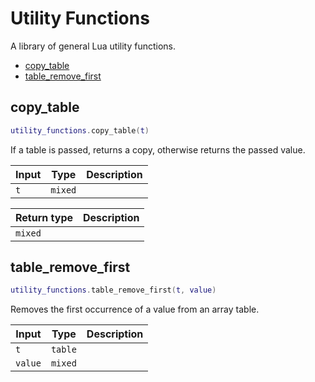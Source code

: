 # Utility Functions

A library of general Lua utility functions.

- [copy_table](#copy_table)
- [table_remove_first](#table_remove_first)

## copy_table

```lua
utility_functions.copy_table(t)
```

If a table is passed, returns a copy, otherwise returns the passed value.

| Input | Type | Description |
| ----- | ---- | ----------- |
| `t` | `mixed` |  |

| Return type | Description |
| ----------- | ----------- |
| `mixed` |  |

## table_remove_first

```lua
utility_functions.table_remove_first(t, value)
```

Removes the first occurrence of a value from an array table.

| Input | Type | Description |
| ----- | ---- | ----------- |
| `t` | `table` |  |
| `value` | `mixed` |  |
